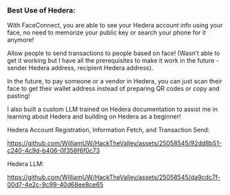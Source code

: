 ### Best Use of Hedera:

With FaceConnect, you are able to see your Hedera account info using your face, no need to memorize your public key or search your phone for it anymore!

Allow people to send transactions to people based on face! (Wasn’t able to get it working but I have all the prerequisites to make it work in the future - sender Hedera address, recipient Hedera address).

In the future, to pay someone or a vendor in Hedera, you can just scan their face to get their wallet address instead of preparing QR codes or copy and pasting!

I also built a custom LLM trained on Hedera documentation to assist me in learning about Hedera and building on Hedera as a beginner!

Hedera Account Registration, Information Fetch, and Transaction Send:


https://github.com/WilliamUW/HackTheValley/assets/25058545/92dd8b51-c240-4c9d-b406-0f356f6f0c73



Hedera LLM:



https://github.com/WilliamUW/HackTheValley/assets/25058545/da9cdc7f-00d7-4e2c-9c99-40d68ee8ce65





